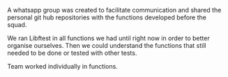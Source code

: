 A whatsapp group was created to facilitate communication and shared the personal git hub repositories with the functions developed before the squad.

We ran Libftest in all functions we had until right now in order to better organise ourselves. Then we could understand the functions that still needed to be done or tested with other tests.  

Team worked individually in functions.

